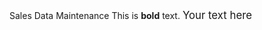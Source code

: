 Sales Data Maintenance
This is **bold** text.
<span style="font-size: larger;">Your text here</span>
